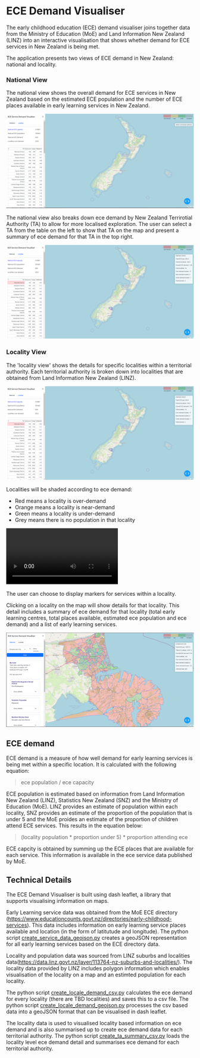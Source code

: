# ECE Demand Visualiser

The early childhood education (ECE) demand visualiser joins together data from the Ministry of Education (MoE) and Land Information New Zealand (LINZ) into an interactive visualisation that shows whether demand for ECE services in New Zealand is being met. 

The application presents two views of ECE demand in New Zealand: national and locality.

### National View

The national view shows the overall demand for ECE services in New Zealand based on the estimated ECE population and the number of ECE places available in early learning services in New Zealand.


![image info](/app_images/start.PNG)

The national view also breaks down ece demand by New Zealand Terrirotial Authority (TA) to allow for more localised exploration. The user can select a TA from the table on the left to show that TA on the map and present a summary of ece demand for that TA in the top right. 

![image info](/app_images/ta_selected.PNG)

### Locality View

The 'locality view' shows the details for specific localities within a territorial authority. Each territorial authority is broken down into localities that are obtained from Land Information New Zealand (LINZ).

![image info](./app_images/ta_selected.PNG)

Localities will be shaded according to ece demand:
- Red means a locality is over-demand
- Orange means a locality is near-demand
- Green means a locality is under-demand
- Grey means there is no population in that locality

<video src="./app_images/test_vid.mp4" controls title="Title"></video>

The user can choose to display markers for services within a locality.

Clicking on a locality on the map will show details for that locality. This detail includes a summary of ece demand for that locality (total early learning centres, total places available, estimated ece population and ece demand) and a list of early learning services.

![image info](./app_images/locality_selected_2.PNG)


## ECE demand 

ECE demand is a measure of how well demand for early learning services is being met within a specific location. It is calculated with the following equation: 

> ece population / ece capacity

ECE population is estimated based on information from Land Information New Zealand (LINZ), Statistics New Zealand (SNZ) and the Ministry of Education (MoE). LINZ provides an estimate of population within each locality, SNZ provides an estimate of the proportion of the population that is under 5 and the MoE proides an estimate of the proportion of children attend ECE services. This results in the equation below:

> (locality population * proportion under 5) * proportion attending ece


ECE capcity is obtained by summing up the ECE places that are available for each service. This information is available in the ece service data published by MoE. 


## Technical Details

The ECE Demand Visualiser is built using dash leaflet, a library that supports visualising information on maps.

Early Learning service data was obtained from the MoE ECE directory (https://www.educationcounts.govt.nz/directories/early-childhood-services). This data includes information on early learning service places available and location (in the form of latitutude and longitude). The python script [create_service_data_geojson.py](scripts\create_service_data_geojson.py) creates a geoJSON representation for all early learning services based on the ECE directory data. 

Locality and population data was sourced from LINZ suburbs and localities data(https://data.linz.govt.nz/layer/113764-nz-suburbs-and-localities/). The locality data provided by LINZ includes polygon information which enables visualisation of the locality on a map and an estimted population for each locality. 

The python script [create_locale_demand_csv.py](scripts\create_locale_demand_csv.py) calculates the ece demand for every locality (there are TBD localities) and saves this to a csv file. The python script [create_locale_demand_geojson.py](scripts\create_locale_demand_geojson.py) processes the csv based data into a geoJSON format that can be visualised in dash leaflet.

The locality data is used to visualised locality based information on ece demand and is also summarised up to create ece demand data for each territorial authority. The python script [create_ta_summary_csv.py](scripts\create_ta_summary_csv.py) loads the locality level ece demand detail and summarises ece demand for each territorial authority. 